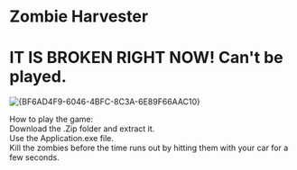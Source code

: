 # Zombie Harvester
# IT IS BROKEN RIGHT NOW! Can't be played.


![{BF6AD4F9-6046-4BFC-8C3A-6E89F66AAC10}](https://github.com/user-attachments/assets/b4a57d2a-1e12-44dc-b586-9450d9a0639d)
<br />

How to play the game: <br />
Download the .Zip folder and extract it. <br />
Use the Application.exe file. <br />
Kill the zombies before the time runs out by hitting them with your car for a few seconds. <br />





